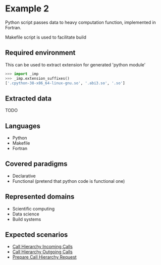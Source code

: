 
# Example 2

Python script passes data to heavy computation function, implemented in Fortran.

Makefile script is used to facilitate build

## Required environment

This can be used to extract extension for generated 'python module'
```python
>>> import _imp
>>> _imp.extension_suffixes()
['.cpython-38-x86_64-linux-gnu.so', '.abi3.so', '.so']
```

## Extracted data

TODO

## Languages

- Python
- Makefile
- Fortran

## Covered paradigms

- Declarative
- Functional (pretend that python code is functional one)

## Represented domains

- Scientific computing
- Data science
- Build systems

## Expected scenarios

- [Call Hierarchy Incoming Calls](https://microsoft.github.io/language-server-protocol/specifications/lsp/3.17/specification/#callHierarchy_incomingCalls)
- [Call Hierarchy Outgoing Calls](https://microsoft.github.io/language-server-protocol/specifications/lsp/3.17/specification/#callHierarchy_outgoingCalls)
- [Prepare Call Hierarchy Request](https://microsoft.github.io/language-server-protocol/specifications/lsp/3.17/specification/#textDocument_prepareCallHierarchy)
